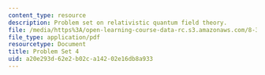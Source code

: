 ```yaml
---
content_type: resource
description: Problem set on relativistic quantum field theory.
file: /media/https%3A/open-learning-course-data-rc.s3.amazonaws.com/8-323-relativistic-quantum-field-theory-i-spring-2008/a20e293d62e2b02ca14202e16db8a933_ft1ps04_08_1.pdf
file_type: application/pdf
resourcetype: Document
title: Problem Set 4
uid: a20e293d-62e2-b02c-a142-02e16db8a933
---
```

